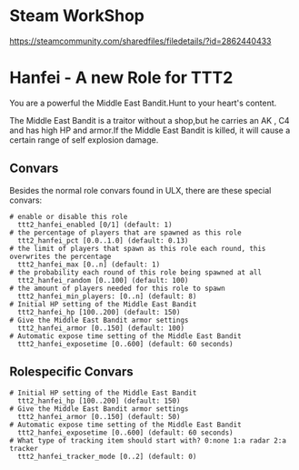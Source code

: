 # Steam WorkShop
https://steamcommunity.com/sharedfiles/filedetails/?id=2862440433

# Hanfei - A new Role for TTT2
You are a powerful the Middle East Bandit.Hunt to your heart's content.

The Middle East Bandit is a traitor without a shop,but he carries an AK , C4 and has high HP and armor.If the Middle East Bandit is killed, it will cause a certain range of self explosion damage.

## Convars

Besides the normal role convars found in ULX, there are these special convars:

```
# enable or disable this role
  ttt2_hanfei_enabled [0/1] (default: 1)
# the percentage of players that are spawned as this role
  ttt2_hanfei_pct [0.0..1.0] (default: 0.13)
# the limit of players that spawn as this role each round, this overwrites the percentage
  ttt2_hanfei_max [0..n] (default: 1)
# the probability each round of this role being spawned at all
  ttt2_hanfei_random [0..100] (default: 100)
# the amount of players needed for this role to spawn
  ttt2_hanfei_min_players: [0..n] (default: 8)
# Initial HP setting of the Middle East Bandit
  ttt2_hanfei_hp [100..200] (default: 150)
# Give the Middle East Bandit armor settings
  ttt2_hanfei_armor [0..150] (default: 100)
# Automatic expose time setting of the Middle East Bandit
  ttt2_hanfei_exposetime [0..600] (default: 60 seconds)
```

## Rolespecific Convars
```
# Initial HP setting of the Middle East Bandit
  ttt2_hanfei_hp [100..200] (default: 150)
# Give the Middle East Bandit armor settings
  ttt2_hanfei_armor [0..150] (default: 50)
# Automatic expose time setting of the Middle East Bandit
  ttt2_hanfei_exposetime [0..600] (default: 60 seconds)
# What type of tracking item should start with? 0:none 1:a radar 2:a tracker
  ttt2_hanfei_tracker_mode [0..2] (default: 0)
```
